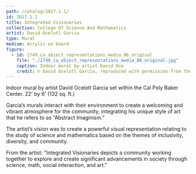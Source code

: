```yaml
---
path: /catalog/2017.1.1/
id: 2017.1.1
title: Integrated Visionaries
collection: College Of Science And Mathematics
artist: David Ocelotl Garcia
type: Mural
medium: Acrylic on board
figure:
  - id: 1749_ca_object_representations_media_86_original
    file: "./1749_ca_object_representations_media_86_original.jpg"
    caption: Indoor mural by artist David Oce
    credit: © David Ocelotl Garcia, reproduced with permission from the artist. Robert E. Kennedy Library. The images associated with the objects on this website are protected under United States copyright laws. We are pleased to share these materials as an educational resource for the public for non-commercial, educational and personal use only, or for fair use as defined by law. 
---
```

Indoor mural by artist David Ocelotl Garcia set within the Cal Poly Baker Center. 22' by 6' (132 sq. ft.)

Garcia’s murals interact with their environment to create a welcoming and vibrant atmosphere for the community, integrating his unique style of art that he refers to as “Abstract Imaginism.”

The artist’s vision was to create a powerful visual representation relating to the study of science and mathematics based on the themes of inclusivity, diversity, and community.

From the artist: "Integrated Visionaries depicts a community working together 
to explore and create significant advancements in society through science, math, social interaction, and art."
